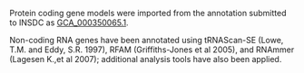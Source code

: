 Protein coding gene models were imported from the annotation submitted to INSDC as
[GCA_000350065.1](http://www.ebi.ac.uk/ena/data/view/GCA_000350065.1).

Non-coding RNA genes have been annotated using tRNAScan-SE (Lowe, T.M.
and Eddy, S.R. 1997), RFAM (Griffiths-Jones et al 2005), and RNAmmer
(Lagesen K.,et al 2007); additional analysis tools have also been
applied.
